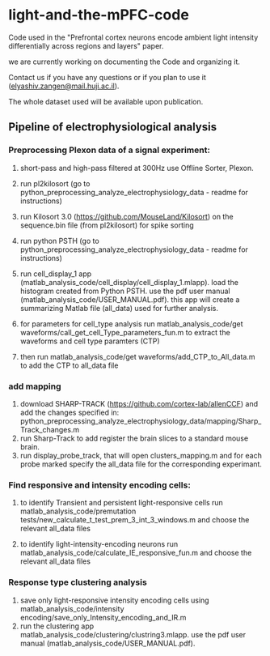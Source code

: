 # light-and-the-mPFC-code
  Code used in the "Prefrontal cortex neurons encode ambient light intensity differentially across regions and layers" paper.
  
  we are currently working on documenting the Code and organizing it.
  
  Contact us if you have any questions or if you plan to use it (elyashiv.zangen@mail.huji.ac.il).
  
  The whole dataset used will be available upon publication.

## Pipeline of electrophysiological analysis
### Preprocessing Plexon data of a signal experiment: 
1. short-pass and high-pass filtered at 300Hz use Offline Sorter, Plexon.
2. run pl2kilosort (go to python_preprocessing_analyze_electrophysiology_data - readme for instructions)
3. run Kilosort 3.0 (https://github.com/MouseLand/Kilosort) on the sequence.bin file (from pl2kilosort) for spike sorting
4. run python PSTH  (go to python_preprocessing_analyze_electrophysiology_data - readme for instructions)
5. run cell_display_1 app (matlab_analysis_code/cell_display/cell_display_1.mlapp). load the histogram created from Python PSTH. use the pdf user manual (matlab_analysis_code/USER_MANUAL.pdf). this app will create a summarizing Matlab file (all_data) used for further analysis.

6. for parameters for cell_type analysis run matlab_analysis_code/get waveforms/call_get_cell_Type_parameters_fun.m to extract the waveforms and cell type paramters (CTP)
7.   then run matlab_analysis_code/get waveforms/add_CTP_to_All_data.m to add the CTP to all_data file

### add mapping
1. download SHARP-TRACK (https://github.com/cortex-lab/allenCCF)
   and add the changes specified in:
   python_preprocessing_analyze_electrophysiology_data/mapping/Sharp_Track_changes.m
2. run Sharp-Track to add register the brain slices to a standard mouse brain.
3. run display_probe_track, that will open clusters_mapping.m and for each probe marked specify the all_data file for the corresponding experimant.
   
### Find responsive and intensity encoding cells:
1. to identify Transient and persistent light-responsive cells run matlab_analysis_code/premutation tests/new_calculate_t_test_prem_3_int_3_windows.m and choose the relevant all_data files
   
2. to identify light-intensity-encoding neurons run matlab_analysis_code/calculate_IE_responsive_fun.m and choose the relevant all_data files


### Response type clustering analysis
1. save only light-responsive intensity encoding cells using matlab_analysis_code/intensity encoding/save_only_Intensity_encoding_and_IR.m
2. run the clustering app matlab_analysis_code/clustering/clustring3.mlapp. use the pdf user manual (matlab_analysis_code/USER_MANUAL.pdf).






   
